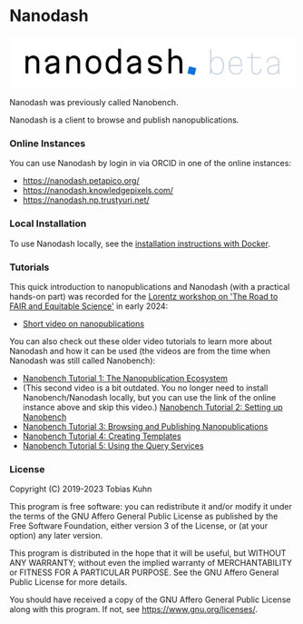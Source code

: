Nanodash
========

![logo](src/main/webapp/images/logo.svg)

Nanodash was previously called Nanobench.

Nanodash is a client to browse and publish nanopublications.


### Online Instances

You can use Nanodash by login in via ORCID in one of the online instances:

- https://nanodash.petapico.org/
- https://nanodash.knowledgepixels.com/
- https://nanodash.np.trustyuri.net/


### Local Installation

To use Nanodash locally, see the [installation instructions with Docker](INSTALL-with-Docker.md).


### Tutorials

This quick introduction to nanopublications and Nanodash (with a practical hands-on part) was recorded for the [Lorentz workshop on 'The Road to FAIR and Equitable Science'](https://www.lorentzcenter.nl/the-road-to-fair-and-equitable-science.html) in early 2024:

- [Short video on nanopublications](https://www.youtube.com/watch?v=vml-PywEQzE&t=226s)

You can also check out these older video tutorials to learn more about Nanodash and how it can be used (the videos are from the time when Nanodash was still called Nanobench):

- [Nanobench Tutorial 1: The Nanopublication Ecosystem](https://youtu.be/wPAd9wPkvEg)
- (This second video is a bit outdated. You no longer need to install Nanobench/Nanodash locally, but you can use the link of the online instance above and skip this video.)
  [Nanobench Tutorial 2: Setting up Nanobench](https://youtu.be/GG21BhzxaQk)
- [Nanobench Tutorial 3: Browsing and Publishing Nanopublications](https://youtu.be/-UB28HVEO38)
- [Nanobench Tutorial 4: Creating Templates](https://youtu.be/gQk8ItHr38U)
- [Nanobench Tutorial 5: Using the Query Services](https://youtu.be/U200GuqOBso)


### License

Copyright (C) 2019-2023 Tobias Kuhn

This program is free software: you can redistribute it and/or modify
it under the terms of the GNU Affero General Public License as
published by the Free Software Foundation, either version 3 of the
License, or (at your option) any later version.

This program is distributed in the hope that it will be useful,
but WITHOUT ANY WARRANTY; without even the implied warranty of
MERCHANTABILITY or FITNESS FOR A PARTICULAR PURPOSE.  See the
GNU Affero General Public License for more details.

You should have received a copy of the GNU Affero General Public License
along with this program.  If not, see https://www.gnu.org/licenses/.
